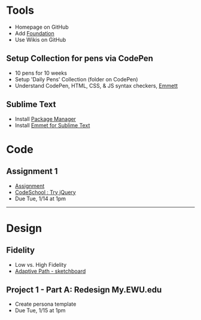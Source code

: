 # Tools

* Homepage on GitHub
* Add [Foundation](foundation.zurb.com/)
* Use Wikis on GitHub

## Setup Collection for pens via CodePen

* 10 pens for 10 weeks
* Setup 'Daily Pens' Collection (folder on CodePen)
* Understand CodePen, HTML, CSS, & JS syntax checkers, [Emmett](http://emmet.io/)

## Sublime Text
* Install [Package Manager](https://tutsplus.com/lesson/package-control/)
* Install [Emmet for Sublime Text](https://tutsplus.com/lesson/emmet/)

# Code

## Assignment 1

* [Assignment](https://docs.google.com/forms/d/1FAecV9D9Cv3kGSzoMcRposOlHOz-01Me1DsaJlV-IO4/viewform)
* [CodeSchool : Try jQuery](http://try.jquery.com/)
* Due Tue, 1/14 at 1pm

---

# Design

## Fidelity

* Low vs. High Fidelity
* [Adaptive Path - sketchboard](http://www.youtube.com/watch?v=iVFTBj_BYy0)

## Project 1 - Part A: Redesign My.EWU.edu

* Create persona template
* Due Tue, 1/15 at 1pm
